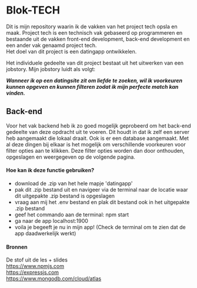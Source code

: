 # Blok-TECH
Dit is mijn repository waarin ik de vakken van het project tech opsla en maak. Project tech is een technisch vak gebaseerd op programmeren en bestaande uit de vakken front-end development, back-end development en een ander vak genaamd project tech.  
Het doel van dit project is een datingapp ontwikkelen.

Het individuele gedeelte van dit project bestaat uit het uitwerken van een jobstory. Mijn jobstory luidt als volgt: 

_**Wanneer ik op een datingsite zit om liefde te zoeken, wil ik voorkeuren kunnen opgeven en kunnen filteren zodat ik mijn perfecte match kan vinden.**_

## Back-end
Voor het vak backend heb ik zo goed mogelijk geprobeerd om het back-end gedeelte van deze opdracht uit te voeren. Dit houdt in dat ik zelf een server heb aangemaakt die lokaal draait. Ook is er een database aangemaakt. Met al deze dingen bij elkaar is het mogelijk om verschillende voorkeuren voor filter opties aan te klikken. Deze filter opties worden dan door onthouden, opgeslagen en weergegeven op de volgende pagina.

#### Hoe kan ik deze functie gebruiken?
- download de .zip van het hele mapje 'datingapp' 
- pak dit .zip bestand uit en navigeer via de terminal naar de locatie waar dit uitgepakte .zip bestand is opgeslagen  
- vraag aan mij het .env bestand en plak dit bestand ook in het uitgepakte .zip bestand
- geef het commando aan de terminal: npm start  
- ga naar de app localhost:1900  
- voila je begeeft je nu in mijn app! (Check de terminal om te zien dat de app daadwerkelijk werkt)

#### Bronnen
De stof uit de les + slides   
https://www.npmjs.com     
https://expressjs.com  
https://www.mongodb.com/cloud/atlas   
